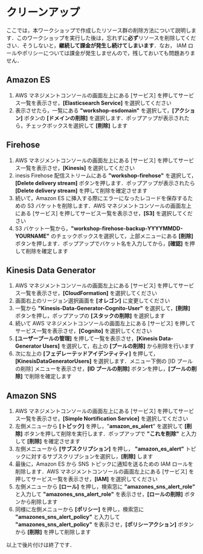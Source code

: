 # クリーンアップ

ここでは，本ワークショップで作成したリソース群の削除方法について説明します．このワークショップを実行した後は，忘れずに**必ず**リソースを削除してください．そうしないと，**継続して課金が発生し続けてしまいます**．なお， IAM ロールやポリシーについては課金が発生しませんので，残しておいても問題ありません．

## Amazon ES

1. AWS マネジメントコンソールの画面左上にある [サービス] を押してサービス一覧を表示させ，**[Elasticsearch Service]** を選択してください
2. 表示させたら，一覧にある  **"workshop-esdomain"** を選択して，**[アクション]** ボタンの **[ドメインの削除]** を選択します．ポップアップが表示されたら，チェックボックスを選択して **[削除]** します

## Firehose

1. AWS マネジメントコンソールの画面左上にある [サービス] を押してサービス一覧を表示させ，**[Kinesis]** を選択してください
2. inesis Firehose 配信ストリームにある **"workshop-firehose"** を選択して，**[Delete delivery stream]** ボタンを押します．ポップアップが表示されたら **[Delete delivery stream]** を押して削除を確定させます
3. 続いて，Amazon ES に挿入する際にエラーになったレコードを保存するための S3 バケットを削除します．AWS マネジメントコンソールの画面左上にある [サービス] を押してサービス一覧を表示させ，**[S3]** を選択してください
4. S3 バケット一覧から，**"workshop-firehose-backup-YYYYMMDD-YOURNAME"** のチェックボックスを選択して，上部メニューにある **[削除]** ボタンを押します．ポップアップでバケット名を入力してから，**[確認]** を押して削除を確定します

## Kinesis Data Generator

1. AWS マネジメントコンソールの画面左上にある [サービス] を押してサービス一覧を表示させ，**[CloudFormation]** を選択してください
2. 画面右上のリージョン選択画面を **[オレゴン]** に変更してください
3. 一覧から **"Kinesis-Data-Generator-Cognito-User"** を選択して，**[削除]** ボタンを押し，ポップアップの **[スタックの削除]** を選択します
4. 続いて AWS マネジメントコンソールの画面左上にある [サービス] を押してサービス一覧を表示させ，**[Cognito]** を選択してください
5. **[ユーザープールの管理]** を押して一覧を表示させ，**[Kinesis Data-Generator Users]** を選択して，右上の **[プールの削除]** から削除を行います
6. 次に左上の **[フェデレーテッドアイデンティティ]** を押して，**[KinesisDataGeneratorUsers]** を選択します．メニュー下側の [ID プールの削除] メニューを表示させ，**[ID プールの削除]** ボタンを押し，**[プールの削除]** で削除を確定します

## Amazon SNS

1. AWS マネジメントコンソールの画面左上にある [サービス] を押してサービス一覧を表示させ，**[Simple Nortification Service]** を選択してください
2. 左側メニューから **[トピック]** を押し，"**amazon_es_alert**" を選択して **[削除]** ボタンを押して削除を実行します．ポップアップで **"これを削除"** と入力して **[削除]** を確定させます
3. 左側メニューから **[サブスクリプション]** を押し， **"amazon_es_alert"** トピックに対するサブスクリプションを選択し，**[削除]** します
4. 最後に，Amazon ES から SNS トピックに通知を送るための IAM ロールを削除します．AWS マネジメントコンソールの画面左上にある [サービス] を押してサービス一覧を表示させ，**[IAM]** を選択してください
5. 左側メニューから **[ロール]** を押し，検索窓に **"amazones_sns_alert_role"** と入力して **"amazones_sns_alert_role"** を表示させ，**[ロールの削除]** ボタンから削除します
6. 同様に左側メニューから **[ポリシー]** を押し，検索窓に **"amazones_sns_alert_policy"** と入力して **"amazones_sns_alert_policy"** を表示させ，**[ポリシーアクション]** ボタンから **[削除]** を押して削除します

以上で後片付けは終了です．



